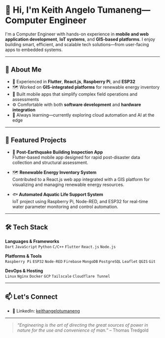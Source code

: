 # 👋 Hi, I'm Keith Angelo Tumaneng— Computer Engineer

I'm a Computer Engineer with hands-on experience in **mobile and web application development**, **IoT systems**, and **GIS-based platforms**. I enjoy building smart, efficient, and scalable tech solutions—from user-facing apps to embedded systems.

---

## 💼 About Me

- 🎯 Experienced in **Flutter**, **React.js**, **Raspberry Pi**, and **ESP32**
- 🗺️ Worked on **GIS-integrated platforms** for renewable energy inventory
- 📱 Built mobile apps that simplify complex field operations and assessments
- ⚙️ Comfortable with both **software development** and **hardware integration**
- 🌱 Always learning—currently exploring cloud automation and AI at the edge

---

## 🚀 Featured Projects

- 📍 **Post-Earthquake Building Inspection App**  
  Flutter-based mobile app designed for rapid post-disaster data collection and structural assessment.

- 🗺️ **Renewable Energy Inventory System**  
  Contributed to a React.js web app integrated with a GIS platform for visualizing and managing renewable energy resources.

- 🐟 **Automated Aquatic Life Support System**  
  IoT project using Raspberry Pi, Node-RED, and ESP32 for real-time water parameter monitoring and control automation.

---

## 🛠️ Tech Stack

**Languages & Frameworks**  
`Dart` `JavaScript` `Python` `C/C++` `Flutter` `React.js` `Node.js`

**Platforms & Tools**  
`Raspberry Pi` `ESP32` `Node-RED` `Firebase` `MongoDB` `PostgreSQL` `Leaflet` `QGIS` `Git`

**DevOps & Hosting**  
`Linux` `Nginx` `Docker` `GCP` `Tailscale` `Cloudflare Tunnel`

---

## 📫 Let's Connect

- 💼 LinkedIn:  [keithangelotumaneng](https://www.linkedin.com/in/keithangelotumaneng)

---

> *“Engineering is the art of directing the great sources of power in nature for the use and convenience of man.”* – Thomas Tredgold
